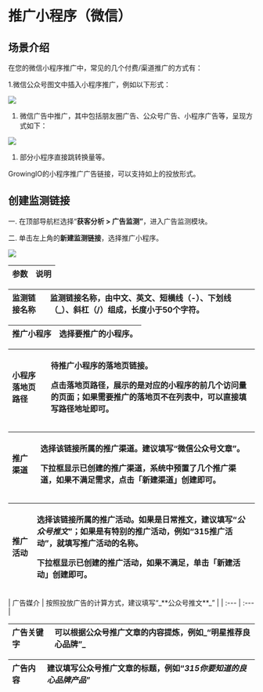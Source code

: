 # 推广小程序（微信）

## 场景介绍

在您的微信小程序推广中，常见的几个付费/渠道推广的方式有：

1.微信公众号图文中插入小程序推广，例如以下形式：

![](https://docs.growingio.com/.gitbook/assets/-LGNxeGABUADKiTWTaEM-Lf2uOWkXNH2fFmeK6g4-Lf2xXethjvQrEnNUV09image.png)

1. 微信广告中推广，其中包括朋友圈广告、公众号广告、小程序广告等，呈现方式如下：

![](https://docs.growingio.com/.gitbook/assets/-LGNxeGABUADKiTWTaEM-Lf2uOWkXNH2fFmeK6g4-Lf3Dal7xtSwRokSXe1_image.png)

1. 部分小程序直接跳转换量等。

GrowingIO的小程序推广广告链接，可以支持如上的投放形式。

## 创建监测链接 <a id="gong-neng-shi-yong"></a>

一. 在顶部导航栏选择“**获客分析 &gt; 广告监测”**，进入广告监测模块。

二. 单击左上角的**新建监测链接**，选择推广小程序。

![](https://github.com/growingio/growingio-docs-v3/tree/d520f4a494f6c0635c83422f55c665597e79ee96/.gitbook/assets/image%20%2831%29.png)

| 参数 | 说明 |
| :--- | :--- |


| 监测链接名称 | 监测链接名称，由中文、英文、短横线（-）、下划线（\_）、斜杠（/）组成，长度小于50个字符。 |
| :--- | :--- |


| 推广小程序 | 选择要推广的小程序。 |
| :--- | :--- |


<table>
  <thead>
    <tr>
      <th style="text-align:left">&#x5C0F;&#x7A0B;&#x5E8F;&#x843D;&#x5730;&#x9875;&#x8DEF;&#x5F84;</th>
      <th
      style="text-align:left">
        <p>&#x5F85;&#x63A8;&#x5E7F;&#x5C0F;&#x7A0B;&#x5E8F;&#x7684;&#x843D;&#x5730;&#x9875;&#x94FE;&#x63A5;&#x3002;</p>
        <p>&#x70B9;&#x51FB;&#x843D;&#x5730;&#x9875;&#x8DEF;&#x5F84;&#xFF0C;&#x5C55;&#x793A;&#x7684;&#x662F;&#x5BF9;&#x5E94;&#x7684;&#x5C0F;&#x7A0B;&#x5E8F;&#x7684;&#x524D;&#x51E0;&#x4E2A;&#x8BBF;&#x95EE;&#x91CF;&#x7684;&#x9875;&#x9762;&#xFF1B;&#x5982;&#x679C;&#x9700;&#x8981;&#x63A8;&#x5E7F;&#x7684;&#x843D;&#x5730;&#x9875;&#x4E0D;&#x5728;&#x5217;&#x8868;&#x4E2D;&#xFF0C;&#x53EF;&#x4EE5;&#x76F4;&#x63A5;&#x586B;&#x5199;&#x8DEF;&#x5F84;&#x5730;&#x5740;&#x5373;&#x53EF;&#x3002;</p>
        </th>
    </tr>
  </thead>
  <tbody></tbody>
</table><table>
  <thead>
    <tr>
      <th style="text-align:left">&#x63A8;&#x5E7F;&#x6E20;&#x9053;</th>
      <th style="text-align:left">
        <p>&#x9009;&#x62E9;&#x8BE5;&#x94FE;&#x63A5;&#x6240;&#x5C5E;&#x7684;&#x63A8;&#x5E7F;&#x6E20;&#x9053;&#x3002;&#x5EFA;&#x8BAE;&#x586B;&#x5199;&#x201C;&#x5FAE;&#x4FE1;&#x516C;&#x4F17;&#x53F7;&#x6587;&#x7AE0;&#x201D;&#x3002;</p>
        <p>&#x4E0B;&#x62C9;&#x6846;&#x663E;&#x793A;&#x5DF2;&#x521B;&#x5EFA;&#x7684;&#x63A8;&#x5E7F;&#x6E20;&#x9053;&#xFF0C;&#x7CFB;&#x7EDF;&#x4E2D;&#x9884;&#x7F6E;&#x4E86;&#x51E0;&#x4E2A;&#x63A8;&#x5E7F;&#x6E20;&#x9053;&#xFF0C;&#x5982;&#x679C;&#x4E0D;&#x6EE1;&#x8DB3;&#x9700;&#x6C42;&#xFF0C;&#x70B9;&#x51FB;&#x300C;&#x65B0;&#x5EFA;&#x6E20;&#x9053;&#x300D;&#x521B;&#x5EFA;&#x5373;&#x53EF;&#x3002;</p>
      </th>
    </tr>
  </thead>
  <tbody></tbody>
</table><table>
  <thead>
    <tr>
      <th style="text-align:left">&#x63A8;&#x5E7F;&#x6D3B;&#x52A8;</th>
      <th style="text-align:left">
        <p>&#x9009;&#x62E9;&#x8BE5;&#x94FE;&#x63A5;&#x6240;&#x5C5E;&#x7684;&#x63A8;&#x5E7F;&#x6D3B;&#x52A8;&#x3002;&#x5982;&#x679C;&#x662F;&#x65E5;&#x5E38;&#x63A8;&#x6587;&#xFF0C;&#x5EFA;&#x8BAE;&#x586B;&#x5199;&#x201C;<em><b>&#x516C;&#x4F17;&#x53F7;&#x63A8;&#x6587;</b></em>&#x201D;&#xFF1B;&#x5982;&#x679C;&#x662F;&#x6709;&#x7279;&#x522B;&#x7684;&#x63A8;&#x5E7F;&#x6D3B;&#x52A8;&#xFF0C;&#x4F8B;&#x5982;&#x201C;<b>315&#x63A8;&#x5E7F;&#x6D3B;&#x52A8;</b>&#x201D;&#xFF0C;&#x5C31;&#x586B;&#x5199;&#x63A8;&#x5E7F;&#x6D3B;&#x52A8;&#x7684;&#x540D;&#x79F0;&#x3002;</p>
        <p>&#x4E0B;&#x62C9;&#x6846;&#x663E;&#x793A;&#x5DF2;&#x521B;&#x5EFA;&#x7684;&#x63A8;&#x5E7F;&#x6D3B;&#x52A8;&#xFF0C;&#x5982;&#x679C;&#x4E0D;&#x6EE1;&#x8DB3;&#xFF0C;&#x5355;&#x51FB;&#x300C;&#x65B0;&#x5EFA;&#x6D3B;&#x52A8;&#x300D;&#x521B;&#x5EFA;&#x5373;&#x53EF;&#x3002;</p>
      </th>
    </tr>
  </thead>
  <tbody></tbody>
</table>| 广告媒介 | 按照投放广告的计算方式，建议填写“_**公众号推文**_” |
| :--- | :--- |


| 广告关键字 | 可以根据公众号推广文章的内容提炼，例如_“**明星推荐良心品牌**”_ |
| :--- | :--- |


| 广告内容 | 建议填写公众号推广文章的标题，例如“_**315你要知道的良心品牌产品**_” |
| :--- | :--- |



